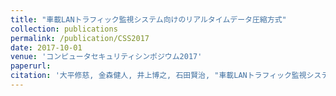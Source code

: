 ```yaml
---
title: "車載LANトラフィック監視システム向けのリアルタイムデータ圧縮方式"
collection: publications
permalink: /publication/CSS2017
date: 2017-10-01
venue: 'コンピュータセキュリティシンポジウム2017'
paperurl: 
citation: '大平修慈, 金森健人, 井上博之, 石田賢治, "車載LANトラフィック監視システム向けのリアルタイムデータ圧縮方式," コンピュータセキュリティシンポジウム2017論文集, pp.1469-1474, Oct. 2017.'
---
```

